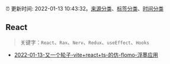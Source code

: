 :alarm_clock: 更新时间: 2022-01-13 10:43:32。[来源分类](../README.md)、[标签分类](../TAGS.md)、[时间分类](../TIMELINE.md)

## React


> 关键字：`React`、`Rax`、`Nerv`、`Redux`、`useEffect`、`Hooks`



- [2022-01-13-又一个轮子-vite+react+ts-的仿-flomo-浮墨应用](https://www.v2ex.com/t/828062) 